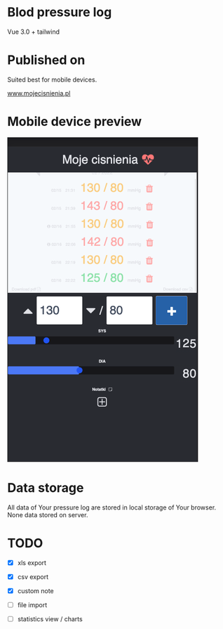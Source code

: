 # Blod pressure log

Vue 3.0 + tailwind

# Published on

Suited best for mobile devices.

www.mojecisnienia.pl

# Mobile device preview

![alt text](img/mobile-preview.png)

# Data storage

All data of Your pressure log are stored in local storage of Your browser. None data stored on server.

# TODO

- [x] xls export
- [x] csv export
- [x] custom note
- [ ] file import
- [ ] statistics view / charts

